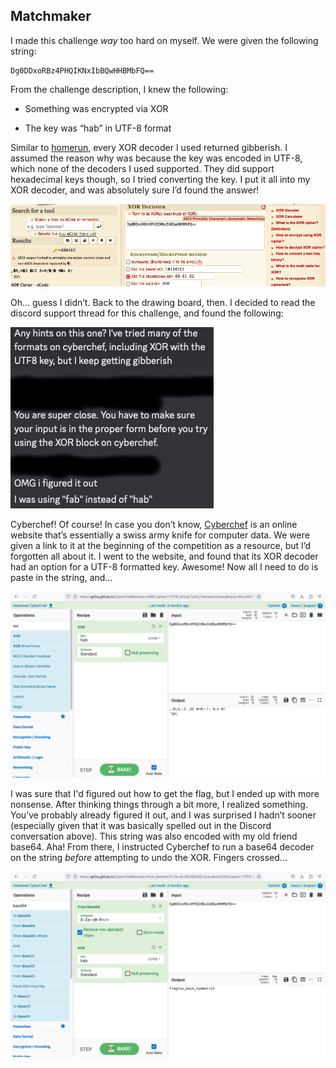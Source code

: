 ## Matchmaker

I made this challenge *way* too hard on myself. We were given the following string:  

    Dg0DDxoRBz4PHQIKNxIbBQwHHBMbFQ==

From the challenge description, I knew the following:
-   Something was encrypted via XOR
    
-   The key was “hab” in UTF-8 format
    
Similar to [homerun](https://github.com/MystiK791/Hack-A-Bit-2023-Writeup/blob/main/Cryptography/1.%20Homerun.md), every XOR decoder I used returned gibberish. I assumed the reason why was because the key was encoded in UTF-8, which none of the decoders I used supported. They did support hexadecimal keys though, so I tried converting the key. I put it all into my XOR decoder, and was absolutely sure I’d found the answer!
    
![](https://github.com/MystiK791/Hack-A-Bit-2023-Writeup/blob/main/Cryptography/Assets/Matchmaker%20XOR%20Fail.png?raw=true)

Oh… guess I didn’t. Back to the drawing board, then. I decided to read the discord support thread for this challenge, and found the following:
    

![](https://github.com/MystiK791/Hack-A-Bit-2023-Writeup/blob/main/Cryptography/Assets/Discord%20Hint.jpg?raw=true)

Cyberchef! Of course! In case you don’t know, [Cyberchef](https://gchq.github.io/CyberChef/) is an online website that’s essentially a swiss army knife for computer data. We were given a link to it at the beginning of the competition as a resource, but I’d forgotten all about it. I went to the website, and found that its XOR decoder had an option for a UTF-8 formatted key. Awesome! Now all I need to do is paste in the string, and…
    

![](https://github.com/MystiK791/Hack-A-Bit-2023-Writeup/blob/main/Cryptography/Assets/Matchmaker%20Cyberchef%20Fail.png?raw=true)

I  was sure that I'd figured out how to get the flag, but I ended up with more nonsense. After thinking things through a bit more, I realized something. You’ve probably already figured it out, and I was surprised I hadn’t sooner (especially given that it was basically spelled out in the Discord conversation above). This string was also encoded with my old friend base64. Aha! From there, I instructed Cyberchef to run a base64 decoder on the string *before* attempting to undo the XOR. Fingers crossed...
    

![](https://github.com/MystiK791/Hack-A-Bit-2023-Writeup/blob/main/Cryptography/Assets/Matchmaker%20Cyberchef%20Success.png?raw=true)
